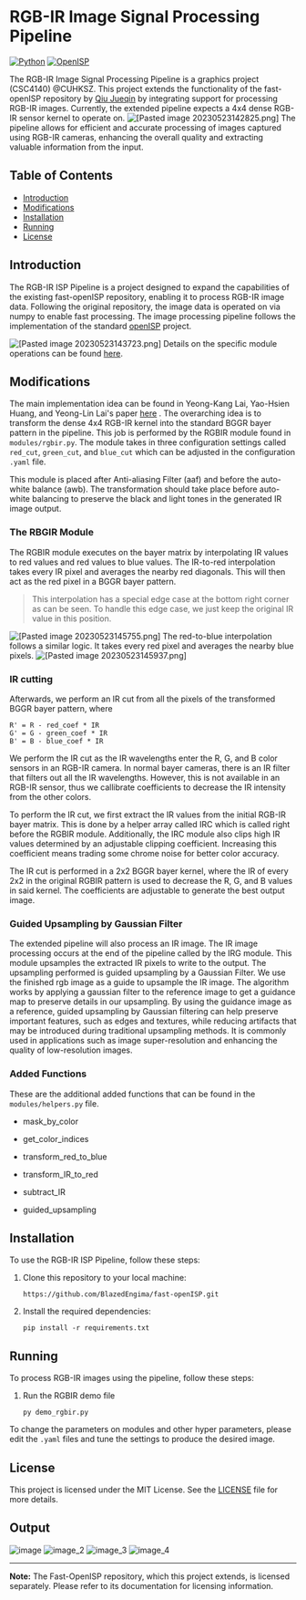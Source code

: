 # RGB-IR Image Signal Processing Pipeline

 [![Python](https://img.shields.io/badge/python-3.7%20%7C%203.8%20%7C%203.9-blue.svg)](https://www.python.org/downloads/release/python-390/) [![OpenISP](https://img.shields.io/badge/OpenISP-v1.2.3-orange.svg)](https://github.com/QiuJueqin/fast-openISP)

The RGB-IR Image Signal Processing Pipeline is a graphics project (CSC4140) @CUHKSZ. This project extends the functionality of the fast-openISP repository by [Qiu Jueqin](https://github.com/QiuJueqin) by integrating support for processing RGB-IR images. Currently, the extended pipeline expects a 4x4 dense RGB-IR sensor kernel to operate on. 
![[Pasted image 20230523142825.png]](assets/Pasted%20image%2020230523142825.png)
The pipeline allows for efficient and accurate processing of images captured using RGB-IR cameras, enhancing the overall quality and extracting valuable information from the input.

## Table of Contents

- [Introduction](#introduction)
- [Modifications](#modifications)
- [Installation](#installation)
- [Running](#running)
- [License](#license)

## Introduction

The RGB-IR ISP Pipeline is a project designed to expand the capabilities of the existing fast-openISP repository, enabling it to process RGB-IR image data. Following the original repository, the image data is operated on via numpy to enable fast processing. The image processing pipeline follows the implementation of the standard [openISP](https://github.com/cruxopen/openISP) project.

![[Pasted image 20230523143723.png]](assets/Pasted%20image%2020230523143723.png)
Details on the specific module operations can be found [here](https://github.com/cruxopen/openISP/blob/master/docs/Image%20Signal%20Processor.pdf).

## Modifications

The main implementation idea can be found in Yeong-Kang Lai, Yao-Hsien Huang, and Yeong-Lin Lai's paper [here](https://ieeexplore.ieee.org/document/10043554) . The overarching idea is to transform the dense 4x4 RGB-IR kernel into the standard BGGR bayer pattern in the pipeline. This job is performed by the RGBIR module found in `modules/rgbir.py`. The module takes in three configuration settings called `red_cut`, `green_cut`, and `blue_cut` which can be adjusted in the configuration `.yaml` file.

This module is placed after Anti-aliasing Filter (aaf) and before the auto-white balance (awb). The transformation should take place before auto-white balancing to preserve the black and light tones in the generated IR image output. 

### The RBGIR Module

The RGBIR module executes on the bayer matrix by interpolating IR values to red values and red values to blue values. The IR-to-red interpolation takes every IR pixel and averages the nearby red diagonals. This will then act as the red pixel in a BGGR bayer pattern. 

> This interpolation has a special edge case at the bottom right corner as can be seen. To handle this edge case, we just keep the original IR value in this position.

![[Pasted image 20230523145755.png]](assets/Pasted%20image%2020230523145755.png)
The red-to-blue interpolation follows a similar logic. It takes every red pixel and averages the nearby blue pixels.
![[Pasted image 20230523145937.png]](assets/Pasted%20image%2020230523145937.png)

### IR cutting

Afterwards, we perform an IR cut from all the pixels of the transformed BGGR bayer pattern, where

```
R' = R - red_coef * IR
G' = G - green_coef * IR
B' = B - blue_coef * IR
```

We perform the IR cut as the IR wavelengths enter the R, G, and B color sensors in an RGB-IR camera. In normal bayer cameras, there is an IR filter that filters out all the IR wavelengths. However, this is not available in an RGB-IR sensor, thus we callibrate coefficients to decrease the IR intensity from the other colors.

To perform the IR cut, we first extract the IR values from the initial RGB-IR bayer matrix. This is done by a helper array called IRC which is called right before the RGBIR module. Additionally, the IRC module also clips high IR values determined by an adjustable clipping coefficient. Increasing this coefficient means trading some chrome noise for better color accuracy.

The IR cut is performed in a 2x2 BGGR bayer kernel, where the IR of every 2x2 in the original RGBIR pattern is used to decrease the R, G, and B values in said kernel. The coefficients are adjustable to generate the best output image.

### Guided Upsampling by Gaussian Filter

The extended pipeline will also process an IR image. The IR image processing occurs at the end of the pipeline called by the IRG module. This module upsamples the extracted IR pixels to write to the output. The upsampling performed is guided upsampling by a Gaussian Filter. We use the finished rgb image as a guide to upsample the IR image. The algorithm works by applying a gaussian filter to the reference image to get a guidance map to preserve details in our upsampling. By using the guidance image as a reference, guided upsampling by Gaussian filtering can help preserve important features, such as edges and textures, while reducing artifacts that may be introduced during traditional upsampling methods. It is commonly used in applications such as image super-resolution and enhancing the quality of low-resolution images.



### Added Functions

These are the additional added functions that can be found in the `modules/helpers.py` file.

- mask_by_color

- get_color_indices

- transform_red_to_blue

- transform_IR_to_red

- subtract_IR

- guided_upsampling

## Installation

To use the RGB-IR ISP Pipeline, follow these steps:

1. Clone this repository to your local machine:
   
   `https://github.com/BlazedEngima/fast-openISP.git`

2. Install the required dependencies:
   
   `pip install -r requirements.txt`

## Running

To process RGB-IR images using the pipeline, follow these steps:

1. Run the RGBIR demo file
   
   `py demo_rgbir.py`

To change the parameters on modules and other hyper parameters,
please edit the `.yaml` files and tune the settings to produce the
desired image.

## License

This project is licensed under the MIT License. See the [LICENSE](https://mit-license.org/) file for more details.

## Output

![image](output/rbg_ir_test_dim.png) ![image_2](output/rbg_ir_test_dim_ir.png) ![image_3](output/rbg_ir_test_bright.png) ![image_4](output/rbg_ir_test_bright_ir.png)

---

**Note:** The Fast-OpenISP repository, which this project extends, is licensed separately. Please refer to its documentation for licensing information.